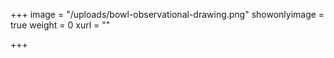 +++
image = "/uploads/bowl-observational-drawing.png"
showonlyimage = true
weight = 0
xurl = ""

+++

